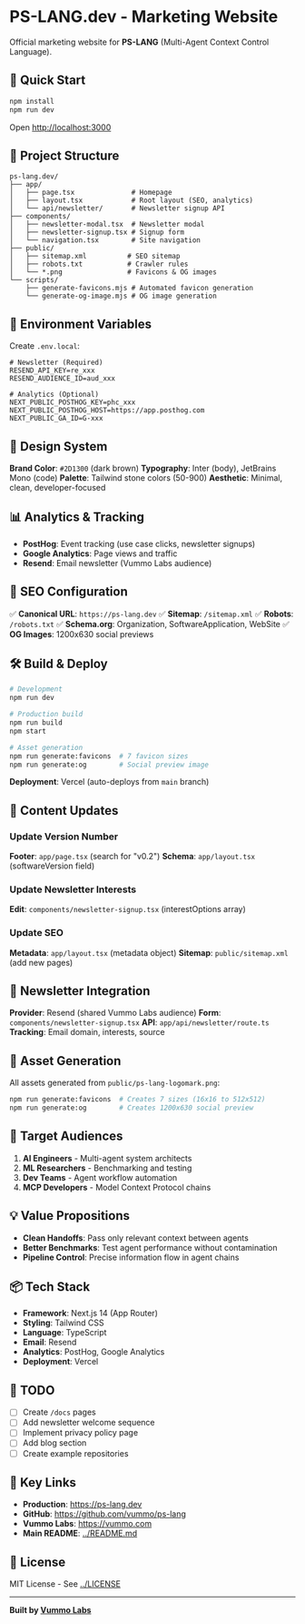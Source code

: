 # PS-LANG.dev - Marketing Website

Official marketing website for **PS-LANG** (Multi-Agent Context Control Language).

## 🚀 Quick Start

```bash
npm install
npm run dev
```

Open [http://localhost:3000](http://localhost:3000)

## 📁 Project Structure

```
ps-lang.dev/
├── app/
│   ├── page.tsx              # Homepage
│   ├── layout.tsx            # Root layout (SEO, analytics)
│   └── api/newsletter/       # Newsletter signup API
├── components/
│   ├── newsletter-modal.tsx  # Newsletter modal
│   ├── newsletter-signup.tsx # Signup form
│   └── navigation.tsx        # Site navigation
├── public/
│   ├── sitemap.xml          # SEO sitemap
│   ├── robots.txt           # Crawler rules
│   └── *.png                # Favicons & OG images
└── scripts/
    ├── generate-favicons.mjs # Automated favicon generation
    └── generate-og-image.mjs # OG image generation
```

## 🔧 Environment Variables

Create `.env.local`:

```env
# Newsletter (Required)
RESEND_API_KEY=re_xxx
RESEND_AUDIENCE_ID=aud_xxx

# Analytics (Optional)
NEXT_PUBLIC_POSTHOG_KEY=phc_xxx
NEXT_PUBLIC_POSTHOG_HOST=https://app.posthog.com
NEXT_PUBLIC_GA_ID=G-xxx
```

## 🎨 Design System

**Brand Color**: `#2D1300` (dark brown)
**Typography**: Inter (body), JetBrains Mono (code)
**Palette**: Tailwind stone colors (50-900)
**Aesthetic**: Minimal, clean, developer-focused

## 📊 Analytics & Tracking

- **PostHog**: Event tracking (use case clicks, newsletter signups)
- **Google Analytics**: Page views and traffic
- **Resend**: Email newsletter (Vummo Labs audience)

## 🎯 SEO Configuration

✅ **Canonical URL**: `https://ps-lang.dev`
✅ **Sitemap**: `/sitemap.xml`
✅ **Robots**: `/robots.txt`
✅ **Schema.org**: Organization, SoftwareApplication, WebSite
✅ **OG Images**: 1200x630 social previews

## 🛠️ Build & Deploy

```bash
# Development
npm run dev

# Production build
npm run build
npm start

# Asset generation
npm run generate:favicons  # 7 favicon sizes
npm run generate:og        # Social preview image
```

**Deployment**: Vercel (auto-deploys from `main` branch)

## 📝 Content Updates

### Update Version Number
**Footer**: `app/page.tsx` (search for "v0.2")
**Schema**: `app/layout.tsx` (softwareVersion field)

### Update Newsletter Interests
**Edit**: `components/newsletter-signup.tsx` (interestOptions array)

### Update SEO
**Metadata**: `app/layout.tsx` (metadata object)
**Sitemap**: `public/sitemap.xml` (add new pages)

## 📧 Newsletter Integration

**Provider**: Resend (shared Vummo Labs audience)
**Form**: `components/newsletter-signup.tsx`
**API**: `app/api/newsletter/route.ts`
**Tracking**: Email domain, interests, source

## 🎨 Asset Generation

All assets generated from `public/ps-lang-logomark.png`:

```bash
npm run generate:favicons  # Creates 7 sizes (16x16 to 512x512)
npm run generate:og        # Creates 1200x630 social preview
```

## 🎯 Target Audiences

1. **AI Engineers** - Multi-agent system architects
2. **ML Researchers** - Benchmarking and testing
3. **Dev Teams** - Agent workflow automation
4. **MCP Developers** - Model Context Protocol chains

## 💡 Value Propositions

- **Clean Handoffs**: Pass only relevant context between agents
- **Better Benchmarks**: Test agent performance without contamination
- **Pipeline Control**: Precise information flow in agent chains

## 📦 Tech Stack

- **Framework**: Next.js 14 (App Router)
- **Styling**: Tailwind CSS
- **Language**: TypeScript
- **Email**: Resend
- **Analytics**: PostHog, Google Analytics
- **Deployment**: Vercel

## 🚧 TODO

- [ ] Create `/docs` pages
- [ ] Add newsletter welcome sequence
- [ ] Implement privacy policy page
- [ ] Add blog section
- [ ] Create example repositories

## 🔗 Key Links

- **Production**: https://ps-lang.dev
- **GitHub**: https://github.com/vummo/ps-lang
- **Vummo Labs**: https://vummo.com
- **Main README**: [../README.md](../README.md)

## 📄 License

MIT License - See [../LICENSE](../LICENSE)

---

**Built by [Vummo Labs](https://vummo.com)**